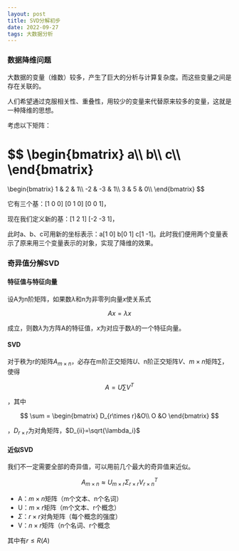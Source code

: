 ```yaml
---
layout: post
title: SVD分解初步
date: 2022-09-27
tags: 大数据分析
---
```


### 数据降维问题

大数据的变量（维数）较多，产生了巨大的分析与计算复杂度。而这些变量之间是存在关联的。

人们希望通过克服相关性、重叠性，用较少的变量来代替原来较多的变量，这就是一种降维的思想。

考虑以下矩阵：


$$
\begin{bmatrix}
        a\\\\ 
        b\\\\
        c\\\\
\end{bmatrix}
=
\begin{bmatrix}
        1 & 2 & 1\\\\ 
        -2 & -3 & 1\\\\
        3 & 5 & 0\\\\
\end{bmatrix}
$$


它有三个基：[1 0 0] [0 1 0] [0 0 1]，

现在我们定义新的基：[1 2 1] [-2 -3 1]，

此时a、b、c可用新的坐标表示：a[1 0] b[0 1] c[1 -1]。此时我们便用两个变量表示了原来用三个变量表示的对象，实现了降维的效果。

### 奇异值分解SVD

#### 特征值与特征向量

设A为n阶矩阵，如果数$\lambda$和n为非零列向量$x$使关系式


$$
Ax=\lambda x
$$


成立，则数$\lambda$为方阵A的特征值，$x$为对应于数$\lambda$的一个特征向量。

#### SVD

对于秩为r的矩阵$A_{m\times n}$，必存在m阶正交矩阵$U$、n阶正交矩阵$V$、$m\times n$矩阵$\sum$，使得 


$$
A=U\sum V^T
$$


，其中


$$
\sum = \begin{bmatrix}
D_{r\times r}&O\\
O &O
\end{bmatrix}
$$


，$D_{r\times r}$为对角矩阵，$D_{ii}=\sqrt{\lambda_i}$

#### 近似SVD

我们不一定需要全部的奇异值，可以用前几个最大的奇异值来近似。


$$
A_{m\times n}\approx U_{m\times r}\Sigma_{r\times r}V_{r\times n}^T
$$



- A：$m\times n$矩阵（m个文本、n个名词）
- U：$m\times r$矩阵（m个文本、r个概念）
- $\Sigma$：$r\times r$对角矩阵（每个概念的强度）
- V：$n\times r$矩阵（n个名词、r个概念

其中有$r\le R(A)$